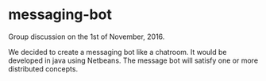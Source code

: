# messaging-bot

Group discussion on the 1st of November, 2016.

We decided to create a messaging bot like a chatroom. It would be developed in java using Netbeans.
The message bot will satisfy one or more distributed concepts. 
